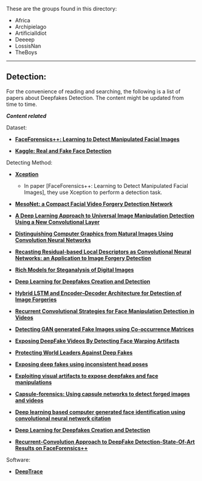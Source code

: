These are the groups found in this directory:
- Africa
- Archipielago
- ArtificialIdiot
- Deeeep
- LossisNan
- TheBoys

---------------------------------------------------------------------------------------------------------------------------------------
## Detection:
For the convenience of reading and searching, the following is a list of papers about Deepfakes Detection. The content might  be updated from time to time.


***Content related***

Dataset:
- **[FaceForensics++: Learning to Detect Manipulated Facial Images](https://arxiv.org/pdf/1901.08971.pdf)**

- **[Kaggle: Real and Fake Face Detection](https://www.kaggle.com/ciplab/real-and-fake-face-detection)**

Detecting Method:
- **[Xception](https://arxiv.org/abs/1610.02357)**
  - In paper [FaceForensics++: Learning to Detect Manipulated Facial Images], they use Xception to perform a detection task.
  
- **[MesoNet: a Compact Facial Video Forgery Detection Network](https://arxiv.org/pdf/1809.00888.pdf)**

- **[A Deep Learning Approach to Universal Image Manipulation Detection Using a New Convolutional Layer](https://dl.acm.org/citation.cfm?id=2930786)**

- **[Distinguishing Computer Graphics from Natural Images Using Convolution Neural Networks](http://www-igm.univ-mlv.fr/~vnozick/publications/Rahmouni_WIFS_2017/Rahmouni_WIFS_2017.pdf)**

- **[Recasting Residual-based Local Descriptors as Convolutional Neural Networks: an Application to Image Forgery Detection](https://arxiv.org/pdf/1703.04615.pdf)**

- **[Rich Models for Steganalysis of Digital Images](https://ieeexplore.ieee.org/document/6197267)**

- **[Deep Learning for Deepfakes Creation and Detection](https://arxiv.org/abs/1909.11573)**

- **[Hybrid LSTM and Encoder–Decoder Architecture for Detection of Image Forgeries](https://ieeexplore.ieee.org/document/8626149)**

- **[Recurrent Convolutional Strategies for Face Manipulation Detection in Videos](https://arxiv.org/abs/1905.00582)**

- **[Detecting GAN generated Fake Images using Co-occurrence Matrices](https://arxiv.org/abs/1903.06836)**

- **[Exposing DeepFake Videos By Detecting Face Warping Artifacts](https://arxiv.org/abs/1811.00656)**

- **[Protecting World Leaders Against Deep Fakes](http://openaccess.thecvf.com/content_CVPRW_2019/papers/Media%20Forensics/Agarwal_Protecting_World_Leaders_Against_Deep_Fakes_CVPRW_2019_paper.pdf)**

- **[Exposing deep fakes using inconsistent head poses](https://arxiv.org/pdf/1811.00661.pdf)**

- **[Exploiting visual artifacts to expose deepfakes and face manipulations](https://ieeexplore.ieee.org/stamp/stamp.jsp?tp=&arnumber=8638330)**

- **[Capsule-forensics: Using capsule networks to detect forged images and videos](https://arxiv.org/pdf/1810.11215.pdf)**

- **[Deep learning based computer generated face identification using convolutional neural network citation](https://pdfs.semanticscholar.org/4507/ff506f56305b831d56dc90775b762ac58dc0.pdf)**

- **[Deep Learning for Deepfakes Creation and Detection](https://arxiv.org/pdf/1909.11573.pdf)**

- **[Recurrent-Convolution Approach to DeepFake Detection-State-Of-Art Results on FaceForensics++](https://arxiv.org/pdf/1905.00582.pdf)**

Software:

- **[DeepTrace](https://deeptracelabs.com/)**
